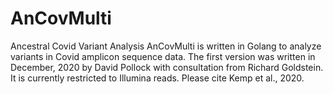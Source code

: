 # AnCovMulti
Ancestral Covid Variant Analysis
AnCovMulti is written in Golang to analyze variants in Covid amplicon sequence data. The first version was written in December, 2020 by David Pollock with consultation from Richard Goldstein. It is currently restricted to Illumina reads. 
Please cite Kemp et al., 2020.
